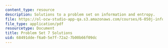 ```yaml
---
content_type: resource
description: Solutions to a problem set on information and entropy.
file: https://ol-ocw-studio-app-qa.s3.amazonaws.com/courses/6-050j-information-and-entropy-spring-2008/68491ddef6a05e7f72a27b00b66f09dc_MIT6_050JS08_ps_07_sol.pdf
file_type: application/pdf
resourcetype: Document
title: Problem Set 7 Solutions
uid: 68491dde-f6a0-5e7f-72a2-7b00b66f09dc
---
```

